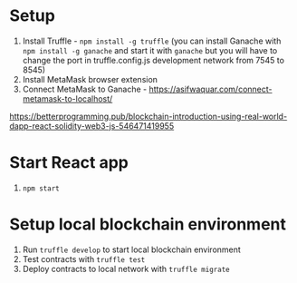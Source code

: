 # Setup

1. Install Truffle - `npm install -g truffle`
(you can install Ganache with `npm install -g ganache` and start it with `ganache` but you will have to change the port in truffle.config.js development network from 7545 to 8545)
2. Install MetaMask browser extension
3. Connect MetaMask to Ganache - https://asifwaquar.com/connect-metamask-to-localhost/

https://betterprogramming.pub/blockchain-introduction-using-real-world-dapp-react-solidity-web3-js-546471419955

# Start React app

1. `npm start`

# Setup local blockchain environment

1. Run `truffle develop` to start local blockchain environment
1. Test contracts with `truffle test`
2. Deploy contracts to local network with `truffle migrate`